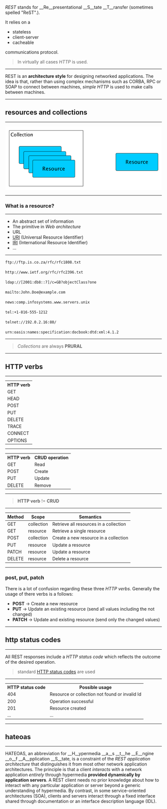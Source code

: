_REST_ stands for __Re__presentational __S__tate __T__ransfer (sometimes spelled "ReST".). 

It relies on a 
 * stateless 
 * client-server 
 * cacheable 
 
communications protocol.

 > In virtually all cases _HTTP_ is used.

---

REST is an __architecture style__ for designing networked applications. The idea is that, rather than using complex 
mechanisms such as CORBA, RPC or SOAP to connect between machines, _simple HTTP_ is used to make calls between machines.

---

## resources and collections

---

![Resource model](/images/resource_vs_collection.png) <!-- .element: class="stretch" -->

---

### What is a resource?

---

 * An abstract set of information
 * The primitive in _Web architecture_
 * URL 
 * [URI](https://tools.ietf.org/html/rfc3986) (Universal Resource Identifier)
 * [IRI](https://tools.ietf.org/html/rfc3987) (International Resource Identifier)
 * ...

---

    ftp://ftp.is.co.za/rfc/rfc1808.txt
    
    http://www.ietf.org/rfc/rfc2396.txt
    
    ldap://[2001:db8::7]/c=GB?objectClass?one
    
    mailto:John.Doe@example.com
    
    news:comp.infosystems.www.servers.unix
    
    tel:+1-816-555-1212
    
    telnet://192.0.2.16:80/
    
    urn:oasis:names:specification:docbook:dtd:xml:4.1.2

---

 > _Collections_ are always __PRURAL__

---

## HTTP verbs

---

<table>
    <tr>
        <th>HTTP verb</th>
    </tr>
    <tr>
        <td>GET</td>
    </tr>
    <tr>
        <td>HEAD</td>
    </tr>
    <tr>
        <td>POST</td>
    </tr>
    <tr>
        <td>PUT</td>
    </tr>
    <tr>
        <td>DELETE</td>
    </tr>
    <tr>
        <td>TRACE</td>
    </tr>
    <tr>
        <td>CONNECT</td>
    </tr>
    <tr>
        <td>OPTIONS</td>
    </tr>
</table>

---

<table>
    <tr>
        <th>HTTP verb</th>
        <th>CRUD operation</th>
    </tr>
    <tr>
        <td>GET</td>
        <td>Read</td>
    </tr>
    <tr>
        <td>POST</td>
        <td>Create</td>
    </tr>
    <tr>
        <td>PUT</td>
        <td>Update</td>
    </tr>
    <tr>
        <td>DELETE</td>
        <td>Remove</td>
    </tr>
</table>

---

 > __HTTP verb__ != __CRUD__

---

<table>
    <thead>
        <tr>
            <th>Method</th>
            <th>Scope</th>
            <th>Semantics</th>
        </tr>
    </thead>
    <tbody>
        <tr>
            <td>GET</td>
            <td>collection</td>
            <td>Retrieve all resources in a collection</td>
        </tr>
        <tr>
            <td>GET</td>
            <td>resource</td>
            <td>Retrieve a single resource</td>
        </tr>
        <tr>
            <td>POST</td>
            <td>collection</td>
            <td>Create a new resource in a collection</td>
        </tr>
        <tr>
            <td>PUT</td>
            <td>resource</td>
            <td>Update a resource</td>
        </tr>
        <tr>
            <td>PATCH</td>
            <td>resource</td>
            <td>Update a resource</td>
        </tr>
        <tr>
            <td>DELETE</td>
            <td>resource</td>
            <td>Delete a resource</td>
        </tr>
    </tbody>
</table>

---

### post, put, patch

There is a lot of confusion regarding these three _HTTP verbs_. Generally the usage of there verbs is a follows:
 * __POST__ -> Create a new resource
 * __PUT__ -> Update an existing resource (send all values including the not changed)
 * __PATCH__ -> Update and existing resource (send only the changed values)

---

## http status codes

---

All REST responses include a _HTTP status code_ which reflects the outcome of the desired operation. 

 > standard [HTTP status codes](https://en.wikipedia.org/wiki/List_of_HTTP_status_codes) are used
 
---
 
 <table>
    <tr>
        <th>HTTP status code</th>
        <th>Possible usage</th>
    </tr>
    <tr>
        <td>404</td>
        <td>Resource or collection not found or invalid Id</td>
    </tr>
    <tr>
        <td>200</td>
        <td>Operation successful</td>
    </tr>
        <tr>
            <td>201</td>
            <td>Resource created</td>
        </tr>
    <tr>
        <td>...</td>
        <td>...</td>
    </tr>
 </table>
 
---

## hateoas

---
 
HATEOAS, an abbreviation for __H__ypermedia __a__s __t__he __E__ngine __o__f __A__pplication __S__tate, is a constraint of the _REST application 
architecture_ that distinguishes it from most other network application architectures. The principle is that a client 
_interacts_ with a network application _entirely_ through hypermedia __provided dynamically by application servers__. 
A REST client needs no prior knowledge about how to interact with any particular application or server beyond a 
generic understanding of hypermedia. By contrast, in some service-oriented architectures (SOA), clients and servers 
interact through a fixed interface shared through documentation or an interface description language (IDL).